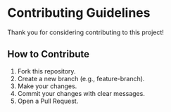 # Contributing Guidelines

Thank you for considering contributing to this project!  

## How to Contribute
1. Fork this repository.  
2. Create a new branch (e.g., feature-branch).  
3. Make your changes.  
4. Commit your changes with clear messages.  
5. Open a Pull Request.  
